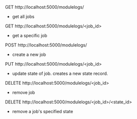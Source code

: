 GET http://localhost:5000/modulelogs/
- get all jobs

GET http://localhost:5000/modulelogs/<job_id>
- get a specific job

POST http://localhost:5000/modulelogs/
- create a new job

PUT http://localhost:5000/modulelogs/<job_id>
- update state of job. creates a new state record.

DELETE http://localhost:5000/modulelogs/<job_id>
- remove job

DELETE http://localhost:5000/modulelogs/<job_id>/<state_id>
- remove a job's specified state



